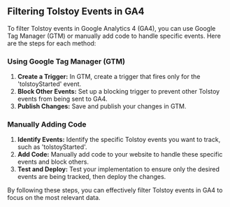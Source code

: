## Filtering Tolstoy Events in GA4

To filter Tolstoy events in Google Analytics 4 (GA4), you can use Google Tag Manager (GTM) or manually add code to handle specific events. Here are the steps for each method:

### Using Google Tag Manager (GTM)
1. **Create a Trigger:** In GTM, create a trigger that fires only for the 'tolstoyStarted' event.
2. **Block Other Events:** Set up a blocking trigger to prevent other Tolstoy events from being sent to GA4.
3. **Publish Changes:** Save and publish your changes in GTM.

### Manually Adding Code
1. **Identify Events:** Identify the specific Tolstoy events you want to track, such as 'tolstoyStarted'.
2. **Add Code:** Manually add code to your website to handle these specific events and block others.
3. **Test and Deploy:** Test your implementation to ensure only the desired events are being tracked, then deploy the changes.

By following these steps, you can effectively filter Tolstoy events in GA4 to focus on the most relevant data.